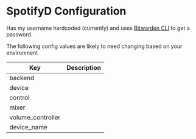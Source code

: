 # SpotifyD Configuration

Has my username hardcoded (currently) and uses [Bitwarden CLI][npm-bitwarden-cli] to get a password.

The following config values are likely to need changing based on your environment

| Key               | Description |
| ----------------- | ----------- |
| backend           |             |
| device            |             |
| control           |             |
| mixer             |             |
| volume_controller |             |
| device_name       |             |

[npm-bitwarden-cli]: https://www.npmjs.com/package/@bitwarden/cli
